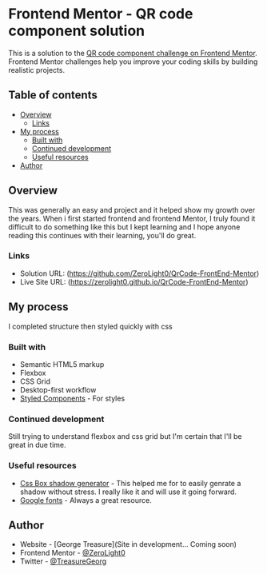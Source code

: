 # Frontend Mentor - QR code component solution

This is a solution to the [QR code component challenge on Frontend Mentor](https://www.frontendmentor.io/challenges/qr-code-component-iux_sIO_H). Frontend Mentor challenges help you improve your coding skills by building realistic projects.

## Table of contents

- [Overview](#overview)
  - [Links](#links)
- [My process](#my-process)
  - [Built with](#built-with)
  - [Continued development](#continued-development)
  - [Useful resources](#useful-resources)
- [Author](#author)

## Overview

This was generally an easy and project and it helped show my growth over the years.
When i first started frontend and frontend Mentor, I truly found it difficult to do something like this but I kept learning and I hope anyone reading this continues with their learning, you'll do great.

### Links

- Solution URL: (https://github.com/ZeroLight0/QrCode-FrontEnd-Mentor)
- Live Site URL: (https://zerolight0.github.io/QrCode-FrontEnd-Mentor)

## My process
I completed structure then styled quickly with css
### Built with

- Semantic HTML5 markup
- Flexbox
- CSS Grid
- Desktop-first workflow
- [Styled Components](https://styled-components.com/) - For styles

### Continued development

Still trying to understand flexbox and css grid but I'm certain that I'll be great in due time.

### Useful resources

- [Css Box shadow generator](https://cssgenerator.org/box-shadow-css-generator.html) - This helped me for to easily genrate a shadow without stress. I really like it and will use it going forward.
- [Google fonts](https://www.googlefonts.com) - Always a great resource.

## Author

- Website - [George Treasure](Site in development... Coming soon)
- Frontend Mentor - [@ZeroLight0](https://www.frontendmentor.io/profile/ZeroLight0)
- Twitter - [@TreasureGeorg](https://www.twitter.com/TreasureGeorg)
